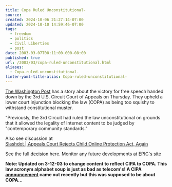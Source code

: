 ```yaml
---
title: Copa Ruled Unconstitutional-
source: 
created: 2024-10-06 21:27:14-07:00
updated: 2024-10-10 14:59:46-07:00
tags:
  - freedom
  - politics
  - Civil Liberties
  - post
date: 2003-03-07T08:11:00.000-08:00
published: true
url: /2003/03/copa-ruled-unconstitutional.html
aliases:
  - Copa-ruled-unconstitutional-
linter-yaml-title-alias: Copa-ruled-unconstitutional-
---
```



[The Washington Post](http://www.washingtonpost.com/wp-dyn/articles/A54660-2003Mar7.html) has a story about the victory for free speech handed down by the 3rd U.S. Circuit Court of Appeals on Thursday. They upheld a lower court injunction blocking the law (COPA) as being too squishy to withstand constitutional muster.  
  
"Previously, the 3rd Circuit had ruled the law unconstitutional on grounds that it allowed the legality of Internet content to be judged by "contemporary community standards."  
  
Also see discussion at  
[Slashdot | Appeals Court Rejects Child Online Protection Act, Again](http://slashdot.org/article.pl?sid=03/03/07/1340259 "Slashdot | Appeals Court Rejects Child Online Protection Act, Again")  
  
See the full [decision](http://www.ca3.uscourts.gov/recentop/week/991324.pdf) here. Monitor any future developments at [EPIC's site](http://www.epic.org/free_speech/copa/)  
  
**Note: Updated on 3-12-03 to change content to reflect CIPA to COPA. This law acronym alphabet soup is just as bad as telecom's! A CIPA [announcement](http://yro.slashdot.org/article.pl?sid=03/02/12/0058247&mode=thread&tid=103&tid=153) came out recently but this was supposed to be about COPA...**